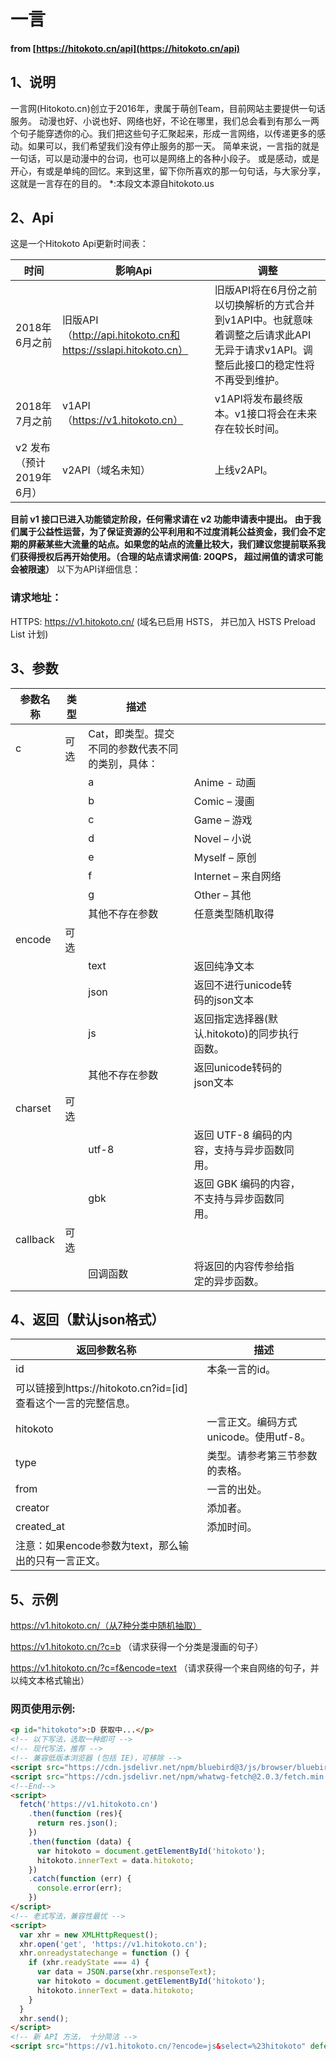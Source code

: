 # 一言

#### from [https://hitokoto.cn/api](https://hitokoto.cn/api)
## 1、说明
一言网(Hitokoto.cn)创立于2016年，隶属于萌创Team，目前网站主要提供一句话服务。
动漫也好、小说也好、网络也好，不论在哪里，我们总会看到有那么一两个句子能穿透你的心。我们把这些句子汇聚起来，形成一言网络，以传递更多的感动。如果可以，我们希望我们没有停止服务的那一天。
简单来说，一言指的就是一句话，可以是动漫中的台词，也可以是网络上的各种小段子。
或是感动，或是开心，有或是单纯的回忆。来到这里，留下你所喜欢的那一句句话，与大家分享，这就是一言存在的目的。
*:本段文本源自hitokoto.us
## 2、Api
这是一个Hitokoto Api更新时间表：

| 时间 | 影响Api | 调整 |
| --- | --- | --- |
| 2018年6月之前 | 旧版API（http://api.hitokoto.cn和https://sslapi.hitokoto.cn） | 旧版API将在6月份之前以切换解析的方式合并到v1API中。也就意味着调整之后请求此API无异于请求v1API。调整后此接口的稳定性将不再受到维护。 |
| 2018年7月之前 | v1API（https://v1.hitokoto.cn） | v1API将发布最终版本。v1接口将会在未来存在较长时间。 |
| v2 发布（预计2019年6月） | v2API（域名未知） | 上线v2API。 |


**目前 v1 接口已进入功能锁定阶段，任何需求请在 v2 功能申请表中提出。**
**由于我们属于公益性运营，为了保证资源的公平利用和不过度消耗公益资金，我们会不定期的屏蔽某些大流量的站点。如果您的站点的流量比较大，我们建议您提前联系我们获得授权后再开始使用。（合理的站点请求闸值: 20QPS， 超过闸值的请求可能会被限速）**
以下为API详细信息：
### 请求地址：
HTTPS: https://v1.hitokoto.cn/ (域名已启用 HSTS， 并已加入 HSTS Preload List 计划)
## 3、参数
| 参数名称 | 类型 | 描述 |  |  |  |
| --- | --- | --- | --- | --- | --- |
| c | 可选 | Cat，即类型。提交不同的参数代表不同的类别，具体： |  |  |  |
|  |  | a | Anime - 动画 |  |  |
|  |  | b | Comic – 漫画 |  |  |
|  |  | c | Game – 游戏 |  |  |
|  |  | d | Novel – 小说 |  |  |
|  |  | e | Myself – 原创 |  |  |
|  |  | f | Internet – 来自网络 |  |  |
|  |  | g | Other – 其他 |  |  |
|  |  | 其他不存在参数 | 任意类型随机取得 |  |  |
| encode | 可选 |  |  |  |  |
|  |  | text | 返回纯净文本 |  |  |
|  |  | json | 返回不进行unicode转码的json文本 |  |  |
|  |  | js | 返回指定选择器(默认.hitokoto)的同步执行函数。 |  |  |
|  |  | 其他不存在参数 | 返回unicode转码的json文本 |  |  |
| charset | 可选 |  |  |  |  |
|  |  | utf-8 | 返回 UTF-8 编码的内容，支持与异步函数同用。 |  |  |
|  |  | gbk | 返回 GBK 编码的内容，不支持与异步函数同用。 |  |  |
| callback | 可选 |  |  |  |  |
|  |  | 回调函数 | 将返回的内容传参给指定的异步函数。 |  |  |

## 4、返回（默认json格式）
| **返回参数名称** | **描述** |
| --- | --- |
| id | 本条一言的id。
可以链接到https://hitokoto.cn?id=[id]查看这个一言的完整信息。 |
| hitokoto | 一言正文。编码方式unicode。使用utf-8。 |
| type | 类型。请参考第三节参数的表格。 |
| from | 一言的出处。 |
| creator | 添加者。 |
| created_at | 添加时间。 |
| 注意：如果encode参数为text，那么输出的只有一言正文。 |  |

## 5、示例
https://v1.hitokoto.cn/（从7种分类中随机抽取）

https://v1.hitokoto.cn/?c=b （请求获得一个分类是漫画的句子）

https://v1.hitokoto.cn/?c=f&encode=text （请求获得一个来自网络的句子，并以纯文本格式输出）
### 网页使用示例:
```html
<p id="hitokoto">:D 获取中...</p>
<!-- 以下写法，选取一种即可 -->
<!-- 现代写法，推荐 -->
<!-- 兼容低版本浏览器 (包括 IE)，可移除 -->
<script src="https://cdn.jsdelivr.net/npm/bluebird@3/js/browser/bluebird.min.js"></script>
<script src="https://cdn.jsdelivr.net/npm/whatwg-fetch@2.0.3/fetch.min.js"></script>
<!--End-->
<script>
  fetch('https://v1.hitokoto.cn')
    .then(function (res){
      return res.json();
    })
    .then(function (data) {
      var hitokoto = document.getElementById('hitokoto');
      hitokoto.innerText = data.hitokoto; 
    })
    .catch(function (err) {
      console.error(err);
    })
</script>
<!-- 老式写法，兼容性最忧 -->
<script>
  var xhr = new XMLHttpRequest();
  xhr.open('get', 'https://v1.hitokoto.cn');
  xhr.onreadystatechange = function () {
    if (xhr.readyState === 4) {
      var data = JSON.parse(xhr.responseText);
      var hitokoto = document.getElementById('hitokoto');
      hitokoto.innerText = data.hitokoto;
    }
  }
  xhr.send();
</script>
<!-- 新 API 方法， 十分简洁 -->
<script src="https://v1.hitokoto.cn/?encode=js&select=%23hitokoto" defer></script>
```
